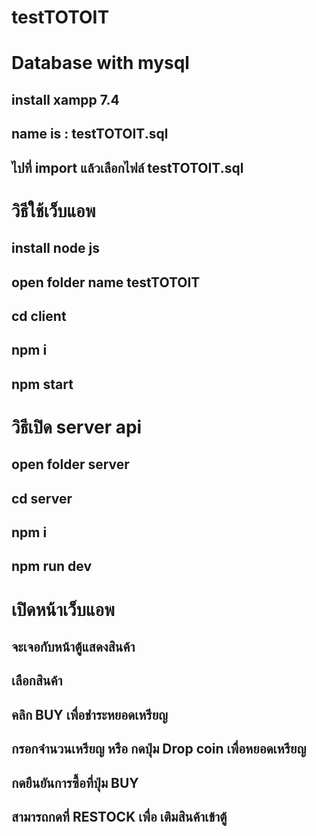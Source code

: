 # testTOTOIT

# Database with mysql
## install xampp 7.4 
## name is : testTOTOIT.sql
## ไปที่ import แล้วเลือกไฟล์ testTOTOIT.sql

# วิธีใช้เว็บแอพ
## install node js 
## open folder name testTOTOIT
## cd client
## npm i
## npm start

# วิธีเปิด server api
## open folder server 
## cd server
## npm i
## npm run dev

# เปิดหน้าเว็บแอพ
## จะเจอกับหน้าตู้แสดงสินค้า 
## เลือกสินค้า
## คลิก BUY เพื่อชำระหยอดเหรียญ
## กรอกจำนวนเหรียญ หรือ กดปุ่ม Drop coin เพื่อหยอดเหรียญ
## กดยืนยันการซื้อที่ปุ่ม BUY 
## สามารถกดที่ RESTOCK เพื่อ เติมสินค้าเข้าตู้
